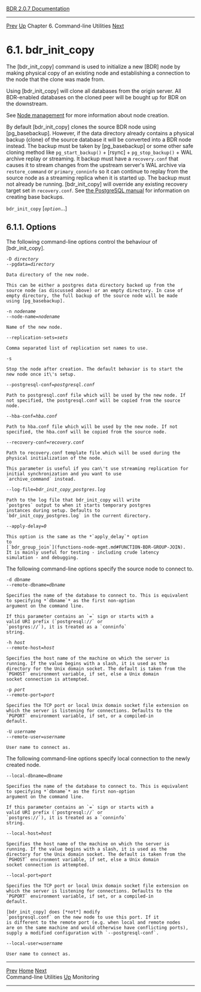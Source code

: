   [BDR 2.0.7 Documentation](README.md)                                                                                                    
  --------------------------------------------------------------- ------------------------------------ ----------------------------------- -----------------------------------------------------
  [Prev](commands.md "Command-line Utilities")   [Up](commands.md)    Chapter 6. Command-line Utilities    [Next](monitoring.md "Monitoring")  


# 6.1. bdr_init_copy

The [bdr_init_copy] command is used to initialize a new
[BDR] node by making physical copy of an existing node and
establishing a connection to the node that the clone was made from.

Using [bdr_init_copy] will clone all databases from the
origin server. All BDR-enabled databases on the cloned peer will be
bought up for BDR on the downstream.

See [Node management](node-management.md) for more information about
node creation.

By default [bdr_init_copy] clones the source BDR node
using [pg_basebackup]. However, if the data directory
already contains a physical backup (clone) of the source database it
will be converted into a BDR node instead. The backup must be taken by
[pg_basebackup] or some other safe cloning method like
`pg_start_backup()` + [rsync] +
`pg_stop_backup()` + WAL archive replay or streaming. It
backup must have a `recovery.conf` that causes it to stream
changes from the upstream server\'s WAL archive via
`restore_command` or `primary_conninfo` so it can
continue to replay from the source node as a streaming replica when it
is started up. The backup must not already be running.
[bdr_init_copy] will override any existing recovery target
set in `recovery.conf`. See [the PostgreSQL
manual](https://www.postgresql.org/docs/current/static/continuous-archiving.html#BACKUP-LOWLEVEL-BASE-BACKUP)
for information on creating base backups.

`bdr_init_copy` \[*`option`*\...\]

## 6.1.1. Options

The following command-line options control the behaviour of
[bdr_init_copy].


`-D `*`directory`*\
`--pgdata=`*`directory`*

    Data directory of the new node.

    This can be either a postgres data directory backed up from the
    source node (as discussed above) or an empty directory. In case of
    empty directory, the full backup of the source node will be made
    using [pg_basebackup].

`-n `*`nodename`*\
`--node-name=`*`nodename`*

    Name of the new node.

`--replication-sets=`*`sets`*

    Comma separated list of replication set names to use.

`-s`

    Stop the node after creation. The default behavior is to start the
    new node once it\'s setup.

`--postgresql-conf=`*`postgresql.conf`*

    Path to postgresql.conf file which will be used by the new node. If
    not specified, the postgresql.conf will be copied from the source
    node.

`--hba-conf=`*`hba.conf`*

    Path to hba.conf file which will be used by the new node. If not
    specified, the hba.conf will be copied from the source node.

`--recovery-conf=`*`recovery.conf`*

    Path to recovery.conf template file which will be used during the
    physical initialization of the node.

    This parameter is useful if you can\'t use streaming replication for
    initial synchronization and you want to use
    `archive_command` instead.

`--log-file=`*`bdr_init_copy_postgres.log`*

    Path to the log file that bdr_init_copy will write
    `postgres` output to when it starts temporary postgres
    instances during setup. Defaults to
    `bdr_init_copy_postgres.log` in the current directory.

`--apply-delay=`*`0`*

    This option is the same as the *`apply_delay`* option
    to
    [`bdr_group_join`](functions-node-mgmt.md#FUNCTION-BDR-GROUP-JOIN).
    It is mainly useful for testing - including crude latency
    simulation - and debugging.

The following command-line options specify the source node to connect
to.


`-d `*`dbname`*\
`--remote-dbname=`*`dbname`*

    Specifies the name of the database to connect to. This is equivalent
    to specifying *`dbname`* as the first non-option
    argument on the command line.

    If this parameter contains an `=` sign or starts with a
    valid URI prefix (`postgresql://` or
    `postgres://`), it is treated as a `conninfo`
    string.

`-h `*`host`*\
`--remote-host=`*`host`*

    Specifies the host name of the machine on which the server is
    running. If the value begins with a slash, it is used as the
    directory for the Unix domain socket. The default is taken from the
    `PGHOST` environment variable, if set, else a Unix domain
    socket connection is attempted.

`-p `*`port`*\
`--remote-port=`*`port`*

    Specifies the TCP port or local Unix domain socket file extension on
    which the server is listening for connections. Defaults to the
    `PGPORT` environment variable, if set, or a compiled-in
    default.

`-U `*`username`*\
`--remote-user=`*`username`*

    User name to connect as.

The following command-line options specify local connection to the newly
created node.


`--local-dbname=`*`dbname`*

    Specifies the name of the database to connect to. This is equivalent
    to specifying *`dbname`* as the first non-option
    argument on the command line.

    If this parameter contains an `=` sign or starts with a
    valid URI prefix (`postgresql://` or
    `postgres://`), it is treated as a `conninfo`
    string.

`--local-host=`*`host`*

    Specifies the host name of the machine on which the server is
    running. If the value begins with a slash, it is used as the
    directory for the Unix domain socket. The default is taken from the
    `PGHOST` environment variable, if set, else a Unix domain
    socket connection is attempted.

`--local-port=`*`port`*

    Specifies the TCP port or local Unix domain socket file extension on
    which the server is listening for connections. Defaults to the
    `PGPORT` environment variable, if set, or a compiled-in
    default.

    [bdr_init_copy] does [*not*] modify
    `postgresql.conf` on the new node to use this port. If it
    is different to the remote port (e.g. when local and remote nodes
    are on the same machine and would otherwise have conflicting ports),
    supply a modified configuration with `--postgresql-conf`.

`--local-user=`*`username`*

    User name to connect as.



  -------------------------------------- ------------------------------------ ----------------------------------------
  [Prev](commands.md)    [Home](README.md)     [Next](monitoring.md)  
  Command-line Utilities                  [Up](commands.md)                                Monitoring
  -------------------------------------- ------------------------------------ ----------------------------------------
